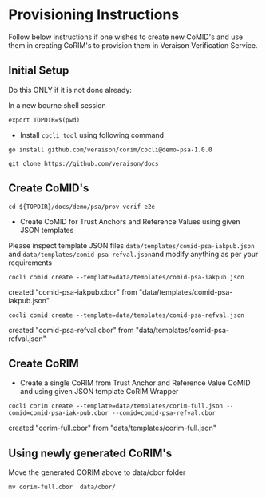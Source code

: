 # Provisioning Instructions

Follow below instructions if one wishes to create new CoMID's and use them in creating CoRIM's to provision them in Veraison Verification Service.

## Initial Setup

Do this ONLY if it is not done already:

In a new bourne shell session

```shell
export TOPDIR=$(pwd)
```

* Install `cocli tool` using following command

```shell
go install github.com/veraison/corim/cocli@demo-psa-1.0.0
```

```shell
git clone https://github.com/veraison/docs
```

## Create CoMID's

```shell
cd ${TOPDIR}/docs/demo/psa/prov-verif-e2e
```

* Create CoMID for Trust Anchors and Reference Values using given JSON templates

Please inspect template JSON files `data/templates/comid-psa-iakpub.json` and `data/templates/comid-psa-refval.json`and modify anything as per your requirements

```shell
cocli comid create --template=data/templates/comid-psa-iakpub.json
```
created "comid-psa-iakpub.cbor" from "data/templates/comid-psa-iakpub.json"

```shell
cocli comid create --template=data/templates/comid-psa-refval.json
```
created "comid-psa-refval.cbor" from "data/templates/comid-psa-refval.json"

## Create CoRIM

* Create a single CoRIM from Trust Anchor and Reference Value CoMID and using given JSON template CoRIM Wrapper

```shell
cocli corim create --template=data/templates/corim-full.json --comid=comid-psa-iak-pub.cbor --comid=comid-psa-refval.cbor
```
created "corim-full.cbor" from "data/templates/corim-full.json"

## Using newly generated CoRIM's
Move the generated CORIM above to data/cbor folder
 
```shell
mv corim-full.cbor  data/cbor/
```
